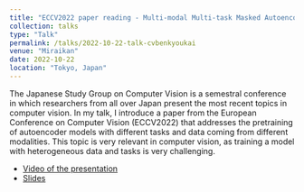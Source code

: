 ```yaml
---
title: "ECCV2022 paper reading - Multi-modal Multi-task Masked Autoencoders"
collection: talks
type: "Talk"
permalink: /talks/2022-10-22-talk-cvbenkyoukai
venue: "Miraikan"
date: 2022-10-22
location: "Tokyo, Japan"
---
```


The Japanese Study Group on Computer Vision is a semestral conference in which researchers from all over Japan present the most recent topics in computer vision. In my talk, I introduce a paper from the European Conference on Computer Vision (ECCV2022) that addresses the pretraining of autoencoder models with different tasks and data coming from different modalities. This topic is very relevant in computer vision, as training a model with heterogeneous data and tasks is very challenging.

- [Video of the presentation](https://www.youtube.com/watch?v=sT9LCqZsOLU&t=4015s)
- [Slides](https://www.slideshare.net/AntonioTejerodePablo/eccv2022-paper-reading-multimae-multimodal-multitask-masked-autoencoders-japan-computer-vision-study-group-20221022-253754477)
